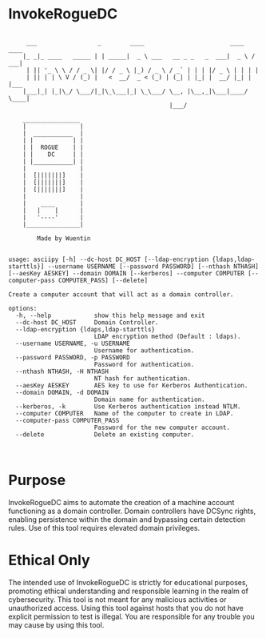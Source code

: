 # InvokeRogueDC
```

     ___                 _        ____                        ____   ____
    |_ _|_ ____   _____ | | _____|  _ \ ___   __ _ _   _  ___|  _ \ / ___|
     | || '_ \ \ / / _ \| |/ / _ \ |_) / _ \ / _` | | | |/ _ \ | | | |
     | || | | \ V / (_) |   <  __/  _ < (_) | (_| | |_| |  __/ |_| | |___
    |___|_| |_|\_/ \___/|_|\_\___|_| \_\___/ \__, |\__,_|\___|____/ \____|
                                             |___/

    ________________
    |               |
    |  ___________  |
    | |           | |
    | |  ROGUE    | |
    | |    DC     | |
    | |___________| |
    |               |
    |  [|||||||]    |
    |  [|||||||]    |
    |  [|||||||]    |
    |               |
    |    ____       |
    |   |    |      |
    |   '----'      |
    |_______________|

        Made by Wuentin


usage: asciipy [-h] --dc-host DC_HOST [--ldap-encryption {ldaps,ldap-starttls}] --username USERNAME [--password PASSWORD] [--nthash NTHASH] [--aesKey AESKEY] --domain DOMAIN [--kerberos] --computer COMPUTER [--computer-pass COMPUTER_PASS] [--delete]

Create a computer account that will act as a domain controller.

options:
  -h, --help            show this help message and exit
  --dc-host DC_HOST     Domain Controller.
  --ldap-encryption {ldaps,ldap-starttls}
                        LDAP encryption method (Default : ldaps).
  --username USERNAME, -u USERNAME
                        Username for authentication.
  --password PASSWORD, -p PASSWORD
                        Password for authentication.
  --nthash NTHASH, -H NTHASH
                        NT hash for authentication.
  --aesKey AESKEY       AES key to use for Kerberos Authentication.
  --domain DOMAIN, -d DOMAIN
                        Domain name for authentication.
  --kerberos, -k        Use Kerberos authentication instead NTLM.
  --computer COMPUTER   Name of the computer to create in LDAP.
  --computer-pass COMPUTER_PASS
                        Password for the new computer account.
  --delete              Delete an existing computer.

                                                           
```

# Purpose
InvokeRogueDC aims to automate the creation of a machine account functioning as a domain controller. Domain controllers have DCSync rights, enabling persistence within the domain and bypassing certain detection rules.
Use of this tool requires elevated domain privileges.

# Ethical Only
The intended use of InvokeRogueDC is strictly for educational purposes, promoting ethical understanding and responsible learning in the realm of cybersecurity. This tool is not meant for any malicious activities or unauthorized access.
Using this tool against hosts that you do not have explicit permission to test is illegal. You are responsible for any trouble you may cause by using this tool.
